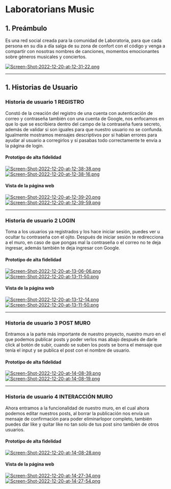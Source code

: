 # Laboratorians Music

## 1. Preámbulo

Es una red social creada para la comunidad de Laboratoria, para que cada persona
en su día a día salga de su zona de confort con el código y venga a compartir con nosotras
nombres de canciones, momentos emocionantes sobre géneros musicales y conciertos.

[![Screen-Shot-2022-12-20-at-12-31-22.png](https://i.postimg.cc/hPxW1Fq6/Screen-Shot-2022-12-20-at-12-31-22.png)](https://postimg.cc/8j10T0cm)

***

## 1. Historias de Usuario 

### Historia de usuario 1 REGISTRO 

Constó de la creación del registro de una cuenta con autenticación de correo y contraseña
también con una cuenta de Google, nos enfocamos en que lo que se escribiera dentro del
campo de la contraseña fuera secreto, además de validar si son iguales para que
nuestro usuario no se confunda. Igualmente mostramos mensajes descriptivos por si habían 
errores para ayudar al usuario a corregirlos y sí pasabas todo correctamente te envía a 
la página de login.

#### Prototipo de alta fidelidad

[![Screen-Shot-2022-12-20-at-12-38-38.png](https://i.postimg.cc/V6L45tYm/Screen-Shot-2022-12-20-at-12-38-38.png)](https://postimg.cc/zL6TcVbc)
[![Screen-Shot-2022-12-20-at-12-38-16.png](https://i.postimg.cc/wB9QbNRL/Screen-Shot-2022-12-20-at-12-38-16.png)](https://postimg.cc/cv53vrmL)

#### Vista de la página web

[![Screen-Shot-2022-12-20-at-12-39-20.png](https://i.postimg.cc/TYGjPmQS/Screen-Shot-2022-12-20-at-12-39-20.png)](https://postimg.cc/6Tj4j8kL)
[![Screen-Shot-2022-12-20-at-12-39-59.png](https://i.postimg.cc/02m4TpjB/Screen-Shot-2022-12-20-at-12-39-59.png)](https://postimg.cc/kBJw8RxQ)

***

### Historia de usuario 2 LOGIN

Toma a los usuarios ya registrados y los hace iniciar sesión, puedes ver u ocultar
tu contraseña con el ojito. Después de iniciar sesión te redirecciona a el muro,
en caso de que pongas mal la contraseña o el correo no te deja ingresar, además
también te deja ingresar con Google.

#### Prototipo de alta fidelidad

[![Screen-Shot-2022-12-20-at-13-06-06.png](https://i.postimg.cc/nLj2bxcG/Screen-Shot-2022-12-20-at-13-06-06.png)](https://postimg.cc/gwp88fhx)
[![Screen-Shot-2022-12-20-at-13-11-50.png](https://i.postimg.cc/cJnRkcXD/Screen-Shot-2022-12-20-at-13-11-50.png)](https://postimg.cc/WDsqh0Rr)

#### Vista de la página web

[![Screen-Shot-2022-12-20-at-13-12-14.png](https://i.postimg.cc/8zTxSjqB/Screen-Shot-2022-12-20-at-13-12-14.png)](https://postimg.cc/D8YxQyf8)
[![Screen-Shot-2022-12-20-at-13-11-50.png](https://i.postimg.cc/cJnRkcXD/Screen-Shot-2022-12-20-at-13-11-50.png)](https://postimg.cc/WDsqh0Rr)

***

### Historia de usuario 3 POST MURO

Entramos a la parte más importante de nuestro proyecto, nuestro muro en el que
podemos publicar posts y poder verlos mas abajo después de darle click al 
botón de subir, cuando se suben los posts se borra el mensaje que tenía el input
y se publica el post con el nombre de usuario. 


#### Prototipo de alta fidelidad

[![Screen-Shot-2022-12-20-at-14-08-39.png](https://i.postimg.cc/4xbXgYBX/Screen-Shot-2022-12-20-at-14-08-39.png)](https://postimg.cc/756F1YFR)
[![Screen-Shot-2022-12-20-at-14-08-19.png](https://i.postimg.cc/qMpTGJpY/Screen-Shot-2022-12-20-at-14-08-19.png)](https://postimg.cc/V5ZpfcrB)


***

### Historia de usuario 4 INTERACCIÓN MURO

Ahora entramos a la funcionalidad de nuestro muro, en el cual ahora podemos editar
nuestros posts, al borrar la publicación nos envía un mensaje de confirmación para poder eliminarlopor completo, también puedes dar like y quitar like no tan solo de tus post sino
también de otros usuarios.


#### Prototipo de alta fidelidad

[![Screen-Shot-2022-12-20-at-14-08-28.png](https://i.postimg.cc/63YsQPP3/Screen-Shot-2022-12-20-at-14-08-28.png)](https://postimg.cc/gXXtSgmF)

#### Vista de la página web

[![Screen-Shot-2022-12-20-at-14-27-34.png](https://i.postimg.cc/Gm2j05FK/Screen-Shot-2022-12-20-at-14-27-34.png)](https://postimg.cc/tYK6WDmn)
[![Screen-Shot-2022-12-20-at-14-27-54.png](https://i.postimg.cc/gJvVqFpz/Screen-Shot-2022-12-20-at-14-27-54.png)](https://postimg.cc/9RQwCkzK)
